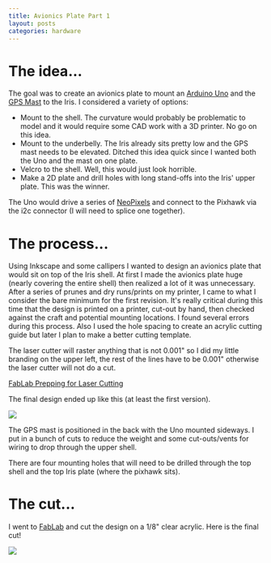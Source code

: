 ```yaml
---
title: Avionics Plate Part 1
layout: posts
categories: hardware
---
```


# The idea...

The goal was to create an avionics plate to mount an [Arduino Uno](http://www.adafruit.com/products/50) and the [GPS Mast](https://store.3drobotics.com/products/gps-mast) to the Iris.  I considered a variety of options:

* Mount to the shell.  The curvature would probably be problematic to model and it would require some CAD work with a 3D printer.  No go on this idea.
* Mount to the underbelly.  The Iris already sits pretty low and the GPS mast needs to be elevated. Ditched this idea quick since I wanted both the Uno and the mast on one plate.
* Velcro to the shell.  Well, this would just look horrible.
* Make a 2D plate and drill holes with long stand-offs into the Iris' upper plate.  This was the winner.

The Uno would drive a series of [NeoPixels](http://www.adafruit.com/category/168) and connect to the Pixhawk via the i2c connector (I will need to splice one together).

# The process...

Using Inkscape and some callipers I wanted to design an avionics plate that would sit on top of the Iris shell.  At first I made the avionics plate huge (nearly covering the entire shell) then realized a lot of it was unnecessary.  After a series of prunes and dry runs/prints on my printer, I came to what I consider the bare minimum for the first revision.  It's really critical during this time that the design is printed on a printer, cut-out by hand, then checked against the craft and potential mounting locations.  I found several errors during this process. Also I used the hole spacing to create an acrylic cutting guide but later I plan to make a better cutting template.

The laser cutter will raster anything that is not 0.001" so I did my little branding on the upper left, the rest of the lines have to be 0.001" otherwise the laser cutter will not do a cut.

[FabLab Prepping for Laser Cutting](fablabsd.org/laser-cutter-files-preparation/)

The final design ended up like this (at least the first version).

<img src="https://dl.dropboxusercontent.com/u/4242148/Blog/IrisAvionicsMount.png" class="img-thumbnail"/>

The GPS mast is positioned in the back with the Uno mounted sideways.  I put in a bunch of cuts to reduce the weight and some cut-outs/vents for wiring to drop through the upper shell.

There are four mounting holes that will need to be drilled through the top shell and the top Iris plate (where the pixhawk sits).

# The cut...

I went to [FabLab](fablabsd.org/) and cut the design on a 1/8" clear acrylic.  Here is the final cut!

<img src="https://dl.dropboxusercontent.com/u/4242148/Blog/ClearPlate.jpg" class="img-thumbnail"/>
